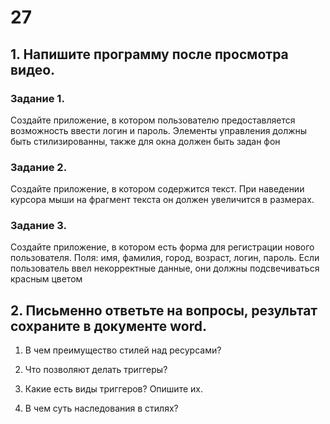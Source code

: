 # 27
## 1.	Напишите программу после просмотра видео.

### Задание 1. 
Создайте приложение, в котором пользователю предоставляется возможность ввести логин и пароль. Элементы управления должны быть стилизированны, также для окна должен быть задан фон

### Задание 2. 
Создайте приложение, в котором содержится текст. При наведении курсора мыши на фрагмент текста он должен увеличится в размерах.

### Задание 3. 
Создайте приложение, в котором есть форма для регистрации нового пользователя. Поля: имя, фамилия, город, возраст, логин, пароль. Если пользователь ввел некорректные данные, они должны подсвечиваться красным цветом

## 2. Письменно ответьте на вопросы, результат сохраните в документе word.

1.	В чем преимущество стилей над ресурсами? 

2.	Что позволяют делать триггеры? 

3.	Какие есть виды триггеров? Опишите их.

4.	В чем суть наследования в стилях?


